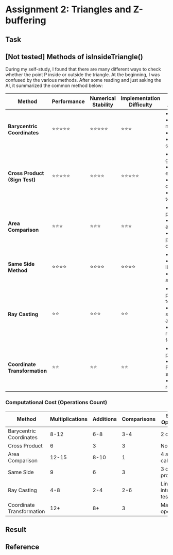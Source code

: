 # Assignment 2: Triangles and Z-buffering

## Task

## [Not tested] Methods of isInsideTriangle()

During my self-study, I found that there are many different ways to check whether the point P inside or outside the triangle. At the beginning, I was confused by the various methods. After some reading and just asking the AI, it summarized the common method below:

| Method                        | Performance | Numerical Stability | Implementation Difficulty | Best Applications                                                                          |
| ----------------------------- | ----------- | ------------------- | ------------------------- | ------------------------------------------------------------------------------------------ |
| **Barycentric Coordinates**   | ⭐⭐⭐⭐⭐       | ⭐⭐⭐⭐⭐               | ⭐⭐⭐                       | • Ray tracing<br>• Texture mapping<br>• Interpolation<br>• GPU shaders                     |
| **Cross Product (Sign Test)** | ⭐⭐⭐⭐⭐       | ⭐⭐⭐⭐                | ⭐⭐⭐⭐⭐                     | • Real-time graphics<br>• Game engines<br>• Collision detection<br>• Simple UI hit testing |
| **Area Comparison**           | ⭐⭐⭐         | ⭐⭐⭐                 | ⭐⭐⭐                       | • Educational purposes<br>• Geometric analysis<br>• Non-performance critical apps          |
| **Same Side Method**          | ⭐⭐⭐⭐        | ⭐⭐⭐⭐                | ⭐⭐⭐⭐                      | • 3D graphics<br>• Geometric libraries<br>• CAD applications                               |
| **Ray Casting**               | ⭐⭐          | ⭐⭐⭐                 | ⭐⭐                        | • General polygon testing<br>• Complex shape analysis<br>• Not recommended for triangles   |
| **Coordinate Transformation** | ⭐⭐          | ⭐⭐                  | ⭐⭐                        | • Batch processing<br>• Preprocessing scenarios<br>• Academic research                     |

### Computational Cost (Operations Count)
| Method | Multiplications | Additions | Comparisons | Special Operations |
|--------|----------------|-----------|-------------|-------------------|
| Barycentric Coordinates | 8-12 | 6-8 | 3-4 | 2 divisions |
| Cross Product | 6 | 3 | 3 | None |
| Area Comparison | 12-15 | 8-10 | 1 | 4 area calculations |
| Same Side | 9 | 6 | 3 | 3 dot products |
| Ray Casting | 4-8 | 2-4 | 2-6 | Line intersection tests |
| Coordinate Transformation | 12+ | 8+ | 3 | Matrix operations |

## Result


## Reference

